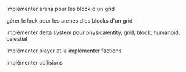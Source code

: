 

implémenter arena pour les block d'un grid

gérer le lock pour les arenes d'es blocks d'un grid

implémenter delta system pour physicalentity, grid, block, humanoid, celestial


implémenter player et ia 
implémenter factions


implémenter collisions